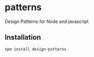# patterns
Design Patterns for Node and javascript

## Installation
```
npm install design-patterns
```

